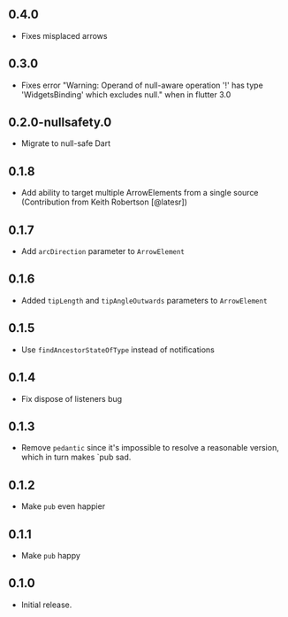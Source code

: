 ## 0.4.0
- Fixes misplaced arrows

## 0.3.0
- Fixes error "Warning: Operand of null-aware operation '!' has type 'WidgetsBinding' which excludes null." when in flutter 3.0
## 0.2.0-nullsafety.0

- Migrate to null-safe Dart

## 0.1.8

- Add ability to target multiple ArrowElements from a single source (Contribution from Keith Robertson [@latesr])

## 0.1.7

- Add `arcDirection` parameter to `ArrowElement`

## 0.1.6

- Added `tipLength` and `tipAngleOutwards` parameters to `ArrowElement`

## 0.1.5

- Use `findAncestorStateOfType` instead of notifications

## 0.1.4

- Fix dispose of listeners bug

## 0.1.3

- Remove `pedantic` since it's impossible to resolve a reasonable version, which in turn makes `pub sad.

## 0.1.2

- Make `pub` even happier

## 0.1.1

- Make `pub` happy

## 0.1.0

- Initial release.
